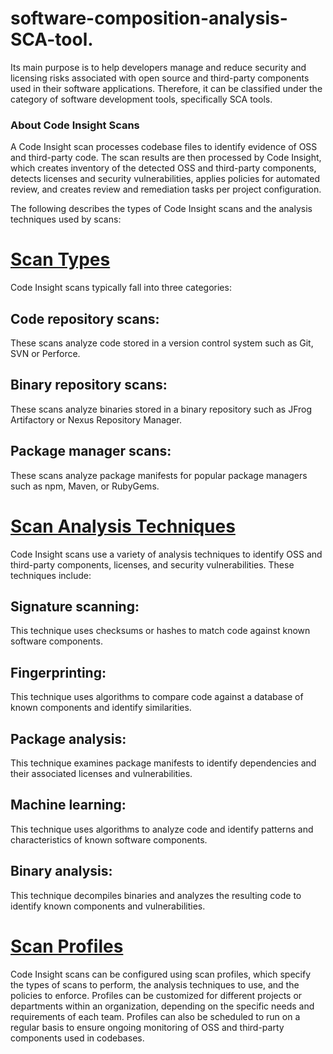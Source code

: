 # software-composition-analysis-SCA-tool.
Its main purpose is to help developers manage and reduce security and licensing risks associated with open source and third-party components used in their software applications. Therefore, it can be classified under the category of software development tools, specifically SCA tools.
### About Code Insight Scans
A Code Insight scan processes codebase files to identify evidence of OSS and third-party code. The scan results are then processed by Code Insight, which creates inventory of the detected OSS and third-party components, detects licenses and security vulnerabilities, applies policies for automated review, and creates review and remediation tasks per project configuration.

The following describes the types of Code Insight scans and the analysis techniques used by scans:

<h1><a href="https://docs.revenera.com/fnci2022r4/content/helplibrary/Scan_Types.htm#using_1873825562_2245234">Scan Types</a></h1>
Code Insight scans typically fall into three categories:

## Code repository scans:
These scans analyze code stored in a version control system such as Git, SVN or Perforce.

## Binary repository scans: 
These scans analyze binaries stored in a binary repository such as JFrog Artifactory or Nexus Repository Manager.

## Package manager scans: 
These scans analyze package manifests for popular package managers such as npm, Maven, or RubyGems.

<h1><a href="https://docs.revenera.com/fnci2022r4/content/helplibrary/Scan_Analysis_Techniques.htm#using_1873825562_2245249">Scan Analysis Techniques</a></h1>

Code Insight scans use a variety of analysis techniques to identify OSS and third-party components, licenses, and security vulnerabilities. These techniques include:

## Signature scanning:
This technique uses checksums or hashes to match code against known software components.

## Fingerprinting: 
This technique uses algorithms to compare code against a database of known components and identify similarities.

## Package analysis: 
This technique examines package manifests to identify dependencies and their associated licenses and vulnerabilities.

## Machine learning: 
This technique uses algorithms to analyze code and identify patterns and characteristics of known software components.

## Binary analysis: 
This technique decompiles binaries and analyzes the resulting code to identify known components and vulnerabilities.


<h1><a href="https://docs.revenera.com/fnci2022r4/content/helplibrary/Scan_Profiles.htm#using_1873825562_2251743)">Scan Profiles</a></h1>

Code Insight scans can be configured using scan profiles, which specify the types of scans to perform, the analysis techniques to use, and the policies to enforce. Profiles can be customized for different projects or departments within an organization, depending on the specific needs and requirements of each team. Profiles can also be scheduled to run on a regular basis to ensure ongoing monitoring of OSS and third-party components used in codebases.
